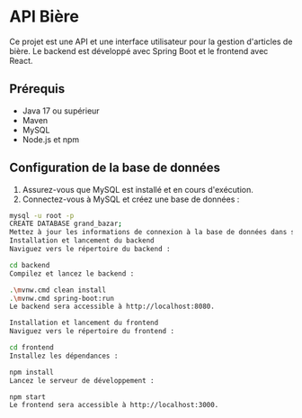 # API Bière

Ce projet est une API et une interface utilisateur pour la gestion d'articles de bière. Le backend est développé avec Spring Boot et le frontend avec React.

## Prérequis

- Java 17 ou supérieur
- Maven
- MySQL
- Node.js et npm

## Configuration de la base de données

1. Assurez-vous que MySQL est installé et en cours d'exécution.
2. Connectez-vous à MySQL et créez une base de données :

```sh
mysql -u root -p
CREATE DATABASE grand_bazar;
Mettez à jour les informations de connexion à la base de données dans src/main/resources/application.properties si nécessaire.
Installation et lancement du backend
Naviguez vers le répertoire du backend :

cd backend
Compilez et lancez le backend :

.\mvnw.cmd clean install
.\mvnw.cmd spring-boot:run
Le backend sera accessible à http://localhost:8080.

Installation et lancement du frontend
Naviguez vers le répertoire du frontend :

cd frontend
Installez les dépendances :

npm install
Lancez le serveur de développement :

npm start
Le frontend sera accessible à http://localhost:3000.
